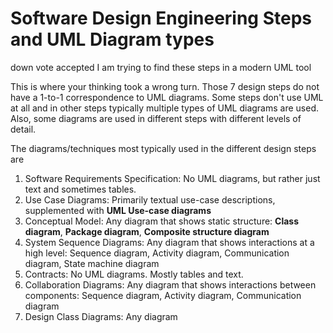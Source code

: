 Software Design Engineering Steps and UML Diagram types
=======================================================


down vote
accepted
I am trying to find these steps in a modern UML tool

This is where your thinking took a wrong turn. Those 7 design steps do not have a 1-to-1 correspondence to UML diagrams. Some steps don't use UML at all and in other steps typically multiple types of UML diagrams are used. Also, some diagrams are used in different steps with different levels of detail.

The diagrams/techniques most typically used in the different design steps are

1. Software Requirements Specification: No UML diagrams, but rather just text and sometimes tables.
2. Use Case Diagrams: Primarily textual use-case descriptions, supplemented with **UML Use-case diagrams**
3. Conceptual Model: Any diagram that shows static structure: **Class diagram**, **Package diagram**, **Composite structure diagram**
4. System Sequence Diagrams: Any diagram that shows interactions at a high level: Sequence diagram, Activity diagram, Communication diagram, State machine diagram
5. Contracts: No UML diagrams. Mostly tables and text.
6. Collaboration Diagrams: Any diagram that shows interactions between components: Sequence diagram, Activity diagram, Communication diagram
7. Design Class Diagrams: Any diagram